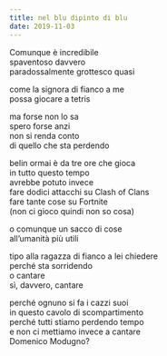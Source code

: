 ```yaml
---
title: nel blu dipinto di blu
date: 2019-11-03
---
```

Comunque è incredibile  
spaventoso davvero  
paradossalmente grottesco quasi

come la signora di fianco a me  
possa giocare a tetris

ma forse non lo sa  
spero forse anzi  
non si renda conto  
di quello che sta perdendo

belin ormai è da tre ore che gioca  
in tutto questo tempo  
avrebbe potuto invece  
fare dodici attacchi su Clash of Clans  
fare tante cose su Fortnite  
(non ci gioco quindi non so cosa)

o comunque un sacco di cose  
all’umanità più utili

tipo alla ragazza di fianco a lei chiedere  
perché sta sorridendo  
o cantare  
sì, davvero, cantare

perché ognuno si fa i cazzi suoi  
in questo cavolo di scompartimento  
perché tutti stiamo perdendo tempo  
e non ci mettiamo invece a cantare  
Domenico Modugno?

